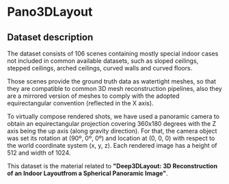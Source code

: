 # Pano3DLayout 
## Dataset description

The dataset consists of 106 scenes containing mostly special indoor cases not included in common available datasets, such as sloped ceilings, stepped ceilings, arched ceilings, curved walls and curved floors.

Those scenes provide the ground truth data as watertight meshes, so that they are compatible to common 3D mesh reconstruction pipelines, also they are a mirrored version of meshes to comply with the adopted equirectangular convention (reflected in the X axis).

To virtually compose rendered shots, we have used a panoramic camera to obtain an equirectangular projection covering 360x180 degrees with the Z axis being the up axis (along gravity direction). For that, the camera object was set its rotation at (90º, 0º, 0º) and location at (0, 0, 0) with respect to the world coordinate system (x, y, z). Each rendered image has a height of 512 and width of 1024.

This dataset is the material related to **"Deep3DLayout: 3D Reconstruction of an Indoor Layoutfrom a Spherical Panoramic Image"**.

